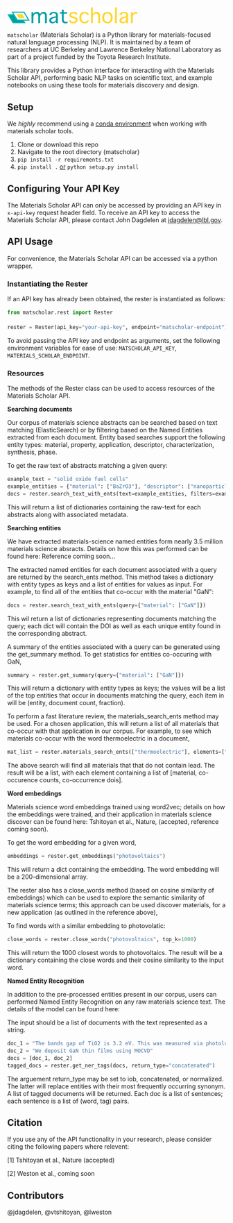 <img src="docs/matscholar_logo.png" alt="matscholar logo" width="300px">

`matscholar` (Materials Scholar) is a Python library for materials-focused natural language 
processing (NLP). It is maintained by a team of researchers at UC Berkeley and Lawrence Berkeley 
National Laboratory as part of a project funded by the Toyota Research Institute.

This library provides a Python interface for interacting with the Materials Scholar API, performing
basic NLP tasks on scientific text, and example notebooks on using these tools for materials 
discovery and design.


## Setup

We *highly* recommend using a [conda environment](https://conda.io/docs/user-guide/tasks/manage-environments.html) 
when working with materials scholar tools.

1. Clone or download this repo
2. Navigate to the root directory (matscholar)
3. `pip install -r requirements.txt`
4. `pip install .` [or](https://stackoverflow.com/questions/15724093/difference-between-python-setup-py-install-and-pip-install) 
`python setup.py install`


## Configuring Your API Key
The Materials Scholar API can only be accessed by providing an API key in `x-api-key` request header field. 
To receive an API key to access the Materials Scholar API, please contact John Dagdelen at jdagdelen@lbl.gov.

## API Usage

For convenience, the Materials Scholar API can be accessed via a python wrapper.

### Instantiating the Rester

If an API key has already been obtained, the rester is instantiated as follows:

```python
from matscholar.rest import Rester

rester = Rester(api_key="your-api-key", endpoint="matscholar-endpoint")
```

To avoid passing the API key and endpoint as arguments, set the following environment variables 
for ease of use: `MATSCHOLAR_API_KEY`, `MATERIALS_SCHOLAR_ENDPOINT`.

### Resources

The methods of the Rester class can be used to access resources of the Materials Scholar API.

**Searching documents**

Our corpus of materials science abstracts can be searched based on text matching 
(ElasticSearch) or by filtering based on the Named Entities extracted from each document. 
Entity based searches support the following entity types: material, property, application, 
descriptor, characterization, synthesis, phase.

To get the raw text of abstracts matching a given query:

```python
example_text = "solid oxide fuel cells"
example_entities = {"material": ["BaZrO3"], "descriptor": ["nanoparticle", "-thin film"]}
docs = rester.search_text_with_ents(text=example_entities, filters=example_entities)
```

This will return a list of dictionaries containing the raw-text for each abstracts along with 
associated metadata.

**Searching entities**

We have extracted materials-science named entities form nearly 3.5 million materials science
absracts. Details on how this was performed can be found here: Reference coming soon...

The extracted named entities for each document associated with a query are returned by the 
search_ents method. This method takes a dictionary with entity types as keys and a list of entities
 for values as input. For example, to find all of the entities that co-occur with the material
"GaN":

```python
docs = rester.search_text_with_ents(query={"material": ["GaN"]})
```

This wil return a list of dictionaries representing documents matching the query; each dict will contain 
the DOI as well as each unique entity found in the corresponding abstract.

A summary of the entities associated with a query can be generated using the get_summary method. To get 
statistics for entities co-occuring with GaN,

```python
summary = rester.get_summary(query={"material": ["GaN"]})
```
 This will return a dictionary with entity types as keys; the values will be a list of the top entities
 that occur in documents matching the query, each item in will be (entity, document count, fraction).
 
To perform a fast literature review, the materials_search_ents method may be used. For a chosen application, 
this will return a list of all materials that co-occur with that application in our corpus. For example,
to see which materials co-occur with the word thermoelectric in a document,

```python
mat_list = rester.materials_search_ents(["thermoelectric"], elements=["-Pb"], cutoff=None)
```

The above search will find all materials that that do not contain lead. The result will be a list, with each 
element containing a list of [material, co-occurence counts, co-occurrence dois].
 
**Word embeddings**

Materials science word embeddings trained using word2vec; details on how the embeddings were trained,
and their application in materials science discover can be found here: Tshitoyan et al., Nature, (accepted,
reference coming soon).

To get the word embedding for a given word,
```python
embeddings = rester.get_embeddings("photovoltaics")
```

This will return a dict containing the embedding. The word embedding will be a 200-dimensional array.

The rester also has a close_words method (based on cosine similarity of embeddings) which can be used to 
explore the semantic similarity of materials science terms; this approach can be used discover materials,
for a new application (as outlined in the reference above), 

To find words with a similar embedding to photovolatic:

```python
close_words = rester.close_words("photovoltaics", top_k=1000)
```

This will return the 1000 closest words to photovoltaics. The result will be a dictionary containing 
the close words and their cosine similarity to the input word. 

**Named Entity Recognition**

In addition to the pre-processed entities present in our corpus, users can performed Named Entity 
Recognition on any raw materials science text. The details of the model can be found here: 

The input should be a list of documents with the text represented as a string.

```python
doc_1 = "The bands gap of TiO2 is 3.2 eV. This was measured via photoluminescence"
doc_2 = "We deposit GaN thin films using MOCVD"
docs = [doc_1, doc_2] 
tagged_docs = rester.get_ner_tags(docs, return_type="concatenated")
```

The arguement return_type may be set to iob, concatenated, or normalized. The latter will replace
entities with their most frequently occurring synonym. A  list of tagged documents will be returned.
Each doc is a list of sentences; each sentence is a list of (word, tag) pairs.

## Citation

If you use any of the API functionality in your research, please consider citing the following papers
where relevent:

[1] Tshitoyan et al., Nature (accepted)

[2] Weston et al., coming soon


## Contributors
@jdagdelen, @vtshitoyan, @lweston
